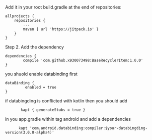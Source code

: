 Add it in your root build.gradle at the end of repositories:

	allprojects {
		repositories {
			...
			maven { url 'https://jitpack.io' }
		}
	}
Step 2. Add the dependency

	dependencies {
	        compile 'com.github.x930073498:BaseRecyclerItem:1.0.0'
	}
	
	
you shuold enable databinding first


	dataBinding {
	         enabled = true
	}


if databingding is conflicted with kotlin then  you should add
		
	       kapt { generateStubs = true }
		
	
in you app.gradle within tag android  and add a dependencies 

	      kapt 'com.android.databinding:compiler:$your-databingding-version(3.0.0-alpha4)'
		
